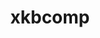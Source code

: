 ---
title: "xkbcomp"
layout: cache
categories: [package, develop-2024-05-12]
meta: {"versions": ["1.4.6"], "compilers": ["gcc@=11.1.0"], "oss": ["ubuntu20.04"], "platforms": ["linux"], "targets": ["x86_64_v3"], "stacks": ["data-vis-sdk", "root"], "num_specs": 1, "num_specs_by_stack": {"data-vis-sdk": 1, "root": 1}}
spec_details: [{"hash": "kdvkd5ky6qrunennunl3hxzk5l4wjuhb", "compiler": "gcc@=11.1.0", "versions": ["1.4.6"], "os": "ubuntu20.04", "platform": "linux", "target": "x86_64_v3", "variants": ["build_system=autotools"], "stacks": ["data-vis-sdk", "root"], "size": "-", "tarball": "https://binaries.spack.io/releases/develop-2024-05-12/build_cache/linux-ubuntu20.04-x86_64_v3/gcc-11.1.0/xkbcomp-1.4.6/linux-ubuntu20.04-x86_64_v3-gcc-11.1.0-xkbcomp-1.4.6-kdvkd5ky6qrunennunl3hxzk5l4wjuhb.spack"}]
---